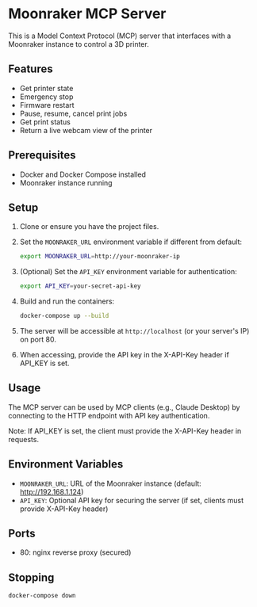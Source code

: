 # Moonraker MCP Server

This is a Model Context Protocol (MCP) server that interfaces with a Moonraker instance to control a 3D printer.

## Features

- Get printer state
- Emergency stop
- Firmware restart
- Pause, resume, cancel print jobs
- Get print status
- Return a live webcam view of the printer

## Prerequisites

- Docker and Docker Compose installed
- Moonraker instance running

## Setup

1. Clone or ensure you have the project files.

2. Set the `MOONRAKER_URL` environment variable if different from default:
   ```bash
   export MOONRAKER_URL=http://your-moonraker-ip
   ```

3. (Optional) Set the `API_KEY` environment variable for authentication:
   ```bash
   export API_KEY=your-secret-api-key
   ```

4. Build and run the containers:
   ```bash
   docker-compose up --build
   ```

5. The server will be accessible at `http://localhost` (or your server's IP) on port 80.

6. When accessing, provide the API key in the X-API-Key header if API_KEY is set.

## Usage

The MCP server can be used by MCP clients (e.g., Claude Desktop) by connecting to the HTTP endpoint with API key authentication.

Note: If API_KEY is set, the client must provide the X-API-Key header in requests.

## Environment Variables

- `MOONRAKER_URL`: URL of the Moonraker instance (default: http://192.168.1.124)
- `API_KEY`: Optional API key for securing the server (if set, clients must provide X-API-Key header)

## Ports

- 80: nginx reverse proxy (secured)

## Stopping

```bash
docker-compose down
```
